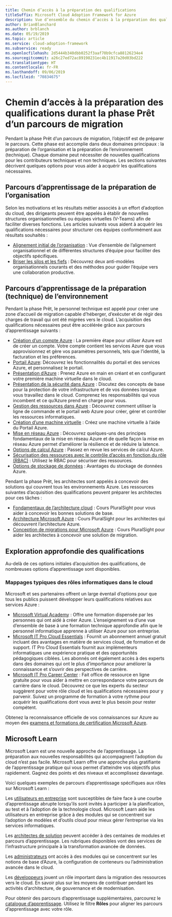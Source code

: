 ```yaml
---
title: Chemin d’accès à la préparation des qualifications
titleSuffix: Microsoft Cloud Adoption Framework for Azure
description: Vue d’ensemble du chemin d’accès à la préparation des qualifications
author: BrianBlanchard
ms.author: brblanch
ms.date: 05/19/2019
ms.topic: article
ms.service: cloud-adoption-framework
ms.subservice: ready
ms.openlocfilehash: 2d5444b340dbb0252f3aaf70b9cfca88126234e4
ms.sourcegitcommit: a26c27ed72ac89198231ec4b11917a20d03bd222
ms.translationtype: HT
ms.contentlocale: fr-FR
ms.lasthandoff: 09/06/2019
ms.locfileid: "70834675"
---
```

# <a name="skills-readiness-path-during-the-ready-phase-of-a-migration-journey"></a>Chemin d’accès à la préparation des qualifications durant la phase Prêt d’un parcours de migration

Pendant la phase Prêt d’un parcours de migration, l’objectif est de préparer le parcours. Cette phase est accomplie dans deux domaines principaux : la préparation de l’organisation et la préparation de l’environnement (technique). Chaque domaine peut nécessiter de nouvelles qualifications pour les contributeurs techniques et non techniques. Les sections suivantes décrivent quelques options pour vous aider à acquérir les qualifications nécessaires.

## <a name="organizational-readiness-learning-paths"></a>Parcours d’apprentissage de la préparation de l’organisation

Selon les motivations et les résultats métier associés à un effort d’adoption du cloud, des dirigeants peuvent être appelés à établir de nouvelles structures organisationnelles ou équipes virtuelles (V-Teams) afin de faciliter diverses fonctions. Les articles suivants vous aident à acquérir les qualifications nécessaires pour structurer ces équipes conformément aux résultats souhaités :

- [Alignement initial de l’organisation](./index.md) : Vue d’ensemble de l’alignement organisationnel et de différentes structures d’équipe pour faciliter des objectifs spécifiques.
- [Briser les silos et les fiefs](../organization/fiefdoms-silos.md) : Découvrez deux anti-modèles organisationnels courants et des méthodes pour guider l’équipe vers une collaboration productive.

## <a name="environmental-technical-readiness-learning-paths"></a>Parcours d’apprentissage de la préparation (technique) de l’environnement

Pendant la phase Prêt, le personnel technique est appelé pour créer une zone d’accueil de migration capable d’héberger, d’exécuter et de régir des charges de travail qui ont été migrées vers le cloud. L’acquisition des qualifications nécessaires peut être accélérée grâce aux parcours d’apprentissage suivants :

- [Création d’un compte Azure](/learn/modules/create-an-azure-account) : La première étape pour utiliser Azure est de créer un compte. Votre compte contient les services Azure que vous approvisionnez et gère vos paramètres personnels, tels que l’identité, la facturation et les préférences.
- [Portail Azure](/learn/modules/tour-azure-portal): Découvrez les fonctionnalités du portail et des services Azure, et personnalisez le portail.
- [Présentation d’Azure](/learn/modules/welcome-to-azure) : Prenez Azure en main en créant et en configurant votre première machine virtuelle dans le cloud.
- [Présentation de la sécurité dans Azure](/learn/modules/intro-to-security-in-azure) : Discutez des concepts de base pour la protection de votre infrastructure et de vos données lorsque vous travaillez dans le cloud. Comprenez les responsabilités qui vous incombent et ce qu’Azure prend en charge pour vous.
- [Gestion des ressources dans Azure](/learn/paths/manage-resources-in-azure) : Découvrez comment utiliser la ligne de commande et le portail web Azure pour créer, gérer et contrôler les ressources informatiques.
- [Création d’une machine virtuelle](/learn/modules/create-windows-virtual-machine-in-azure) : Créez une machine virtuelle à l’aide du Portail Azure.
- [Mise en réseau Azure](/learn/modules/intro-to-azure-networking) : Découvrez quelques-uns des principes fondamentaux de la mise en réseau Azure et de quelle façon la mise en réseau Azure permet d’améliorer la résilience et de réduire la latence.
- [Options de calcul Azure](/learn/modules/intro-to-azure-compute) : Passez en revue les services de calcul Azure.
- [Sécurisation des ressources avec le contrôle d’accès en fonction du rôle (RBAC)](/learn/modules/secure-azure-resources-with-rbac) : Utilisez le RBAC pour sécuriser des ressources.
- [Options de stockage de données](/learn/modules/intro-to-data-in-azure/index) : Avantages du stockage de données Azure.

Pendant la phase Prêt, les architectes sont appelés à concevoir des solutions qui couvrent tous les environnements Azure. Les ressources suivantes d’acquisition des qualifications peuvent préparer les architectes pour ces tâches :

- [Fondamentaux de l’architecture cloud](https://app.pluralsight.com/library/courses/cloud-architecture-foundations) : Cours PluralSight pour vous aider à concevoir les bonnes solutions de base.
- [Architecture Microsoft Azure](https://app.pluralsight.com/library/courses/cloud-architecture-foundations) : Cours PluralSight pour les architectes qui découvrent l’architecture Azure.
- [Conception de migrations pour Microsoft Azure](https://app.pluralsight.com/library/courses/cloud-architecture-foundations) : Cours PluralSight pour aider les architectes à concevoir une solution de migration.

## <a name="deeper-skills-exploration"></a>Exploration approfondie des qualifications

Au-delà de ces options initiales d’acquisition des qualifications, de nombreuses options d’apprentissage sont disponibles.

### <a name="typical-mappings-of-cloud-it-roles"></a>Mappages typiques des rôles informatiques dans le cloud

Microsoft et ses partenaires offrent un large éventail d’options pour que tous les publics puissent développer leurs qualifications relatives aux services Azure :

- [Microsoft Virtual Academy](https://mva.microsoft.com/product-training/microsoft-azure) : Offre une formation dispensée par les personnes qui ont aidé à créer Azure. L’enseignement va d’une vue d’ensemble de base à une formation technique approfondie afin que le personnel informatique apprenne à utiliser Azure pour son entreprise.
- [Microsoft IT Pro Cloud Essentials](https://www.microsoft.com/azureessentials) : Fournit un abonnement annuel gratuit incluant des avantages en matière de services cloud, de formation et de support. IT Pro Cloud Essentials fournit aux implémenteurs informatiques une expérience pratique et des opportunités pédagogiques ciblées. Les abonnés ont également accès à des experts dans des domaines qui ont le plus d’importance pour améliorer la connaissance et s’ouvrir des perspectives de carrière.
- [Microsoft IT Pro Career Center](https://www.microsoft.com/itpro) : Fait office de ressource en ligne gratuite pour vous aider à mettre en correspondance votre parcours de carrière dans le cloud. Découvrez ce que les experts du secteur suggèrent pour votre rôle cloud et les qualifications nécessaires pour y parvenir. Suivez un programme de formation à votre rythme pour acquérir les qualifications dont vous avez le plus besoin pour rester compétent.

Obtenez la reconnaissance officielle de vos connaissances sur Azure au moyen des [examens et formations de certification Microsoft Azure](https://www.microsoft.com/learning/azure-certification.aspx).

## <a name="microsoft-learn"></a>Microsoft Learn

Microsoft Learn est une nouvelle approche de l’apprentissage. La préparation aux nouvelles responsabilités qui accompagnent l’adoption du cloud n’est pas facile. Microsoft Learn offre une approche plus gratifiante de l’apprentissage pratique qui vous permet d’atteindre vos objectifs plus rapidement. Gagnez des points et des niveaux et accomplissez davantage.

Voici quelques exemples de parcours d’apprentissage spécifiques aux rôles sur Microsoft Learn :

Les [utilisateurs en entreprise](/learn/browse/?roles=business-user) sont susceptibles de faire face à une courbe d’apprentissage abrupte lorsqu’ils sont invités à participer à la planification, au test et à l’adoption de la technologie cloud. Microsoft Learn aide les utilisateurs en entreprise grâce à des modules qui se concentrent sur l’adoption de modèles et d’outils cloud pour mieux gérer l’entreprise via les services informatiques.

Les [architectes de solution](/learn/browse/?roles=solution-architect) peuvent accéder à des centaines de modules et parcours d’apprentissage. Les rubriques disponibles vont des services de l’infrastructure principale à la transformation avancée de données.

Les [administrateurs](/learn/browse/?roles=administrator) ont accès à des modules qui se concentrent sur les notions de base d’Azure, la configuration de conteneurs ou l’administration avancée dans le cloud.

Les [développeurs](/learn/browse/?roles=developer&term=infrastructure) jouent un rôle important dans la migration des ressources vers le cloud. En savoir plus sur les moyens de contribuer pendant les activités d’architecture, de gouvernance et de modernisation.

Pour obtenir des parcours d’apprentissage supplémentaires, parcourez le [catalogue d’apprentissage](/learn/browse). Utilisez le filtre **Rôles** pour aligner les parcours d’apprentissage avec votre rôle.
